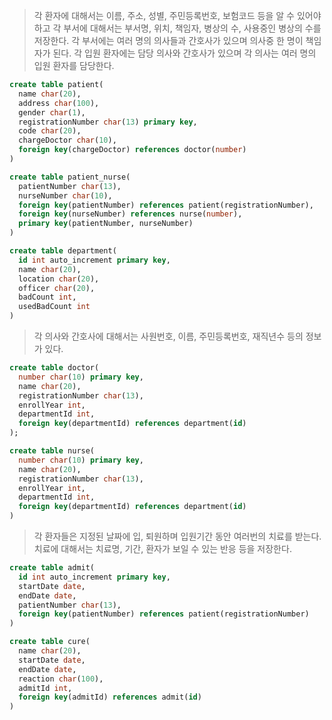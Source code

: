 
> 각 환자에 대해서는 이름, 주소, 성별, 주민등록번호, 보험코드 등을 알 수 있어야 하고 각 부서에 대해서는 부서명, 위치, 책임자, 병상의 수, 사용중인 병상의 수를 저장한다.
각 부서에는 여러 명의 의사들과 간호사가 있으며 의사중 한 명이 책임자가 된다.
각 입원 환자에는 담당 의사와 간호사가 있으며 각 의사는 여러 명의 입원 환자를 담당한다.

``` sql
create table patient(
  name char(20),
  address char(100),
  gender char(1),
  registrationNumber char(13) primary key,
  code char(20),
  chargeDoctor char(10),
  foreign key(chargeDoctor) references doctor(number)
)

```

``` sql
create table patient_nurse(
  patientNumber char(13),
  nurseNumber char(10),
  foreign key(patientNumber) references patient(registrationNumber),
  foreign key(nurseNumber) references nurse(number),
  primary key(patientNumber, nurseNumber)
)
```

``` sql
create table department(
  id int auto_increment primary key,
  name char(20),
  location char(20),
  officer char(20),
  badCount int,
  usedBadCount int
)
```

> 각 의사와 간호사에 대해서는 사원번호, 이름, 주민등록번호, 재직년수 등의 정보가
있다.

``` sql
create table doctor(
  number char(10) primary key,
  name char(20),
  registrationNumber char(13),
  enrollYear int,
  departmentId int,
  foreign key(departmentId) references department(id)
);
```
``` sql
create table nurse(
  number char(10) primary key,
  name char(20),
  registrationNumber char(13),
  enrollYear int,
  departmentId int,
  foreign key(departmentId) references department(id)
)
```

> 각 환자들은 지정된 날짜에 입, 퇴원하며 입원기간 동안 여러번의 치료를 받는다. 치료에 대해서는 치료명, 기간, 환자가 보일 수 있는 반응 등을 저장한다.

``` sql
create table admit(
  id int auto_increment primary key,
  startDate date,
  endDate date,
  patientNumber char(13),
  foreign key(patientNumber) references patient(registrationNumber)
)
```


``` sql
create table cure(
  name char(20),
  startDate date,
  endDate date,
  reaction char(100),
  admitId int,
  foreign key(admitId) references admit(id)
)
```
